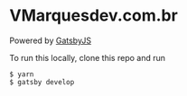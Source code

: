 # VMarquesdev.com.br
Powered by [GatsbyJS](https://gatsbyjs.org)

To run this locally, clone this repo and run
```
$ yarn
$ gatsby develop
```
